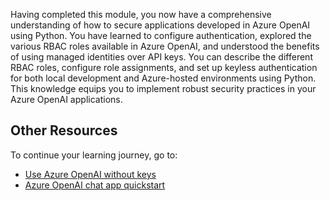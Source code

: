 Having completed this module, you now have a comprehensive understanding of how to secure applications developed in Azure OpenAI using Python. You have learned to configure authentication, explored the various RBAC roles available in Azure OpenAI, and understood the benefits of using managed identities over API keys. You can describe the different RBAC roles, configure role assignments, and set up keyless authentication for both local development and Azure-hosted environments using Python. This knowledge equips you to implement robust security practices in your Azure OpenAI applications.

## Other Resources

To continue your learning journey, go to:

- [Use Azure OpenAI without keys](/azure/developer/ai/passwordless-connections?tabs=csharp%2Cazure-cli/azure/developer/ai/passwordless-connections)
- [Azure OpenAI chat app quickstart](https://github.com/Azure-Samples/openai-chat-app-quickstart)
